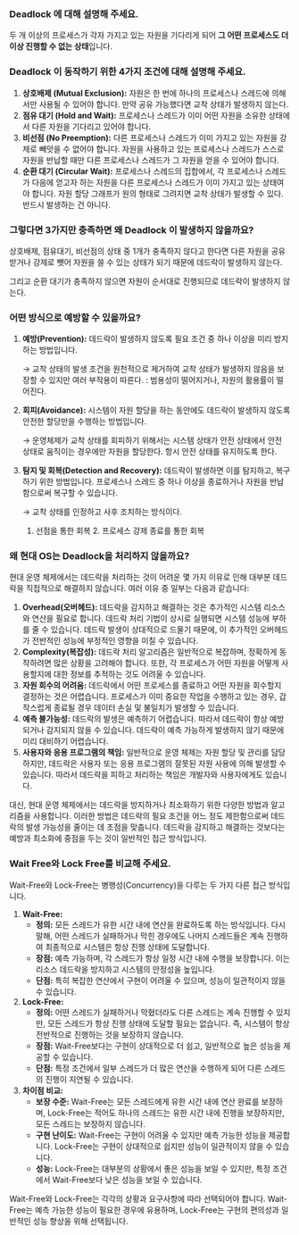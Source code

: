 ### **Deadlock 에 대해 설명해 주세요.**

두 개 이상의 프로세스가 각자 가지고 있는 자원을 기다리게 되어 **그 어떤 프로세스도 더 이상 진행할 수 없는 상태**입니다. 

### Deadlock 이 동작하기 위한 4가지 조건에 대해 설명해 주세요.

1. **상호배제 (Mutual Exclusion):** 자원은 한 번에 하나의 프로세스나 스레드에 의해서만 사용될 수 있어야 합니다. 만약 공유 가능했다면 교착 상태가 발생하지 않는다.
2. **점유 대기 (Hold and Wait):** 프로세스나 스레드가 이미 어떤 자원을 소유한 상태에서 다른 자원을 기다리고 있어야 합니다.
3. **비선점 (No Preemption):** 다른 프로세스나 스레드가 이미 가지고 있는 자원을 강제로 빼앗을 수 없어야 합니다. 자원을 사용하고 있는 프로세스나 스레드가 스스로 자원을 반납할 때만 다른 프로세스나 스레드가 그 자원을 얻을 수 있어야 합니다.
4. **순환 대기 (Circular Wait):** 프로세스나 스레드의 집합에서, 각 프로세스나 스레드가 다음에 얻고자 하는 자원을 다른 프로세스나 스레드가 이미 가지고 있는 상태여야 합니다.
자원 할당 그래프가 원의 형태로 그려지면 교착 상태가 발생할 수 있다. 반드시 발생하는 건 아니다. 

### 그렇다면 3가지만 충족하면 왜 Deadlock 이 발생하지 않을까요?

상호배제, 점유대기, 비선점의 상태 중 1개가 충족하지 않다고 한다면 다른 자원을 공유 받거나 강제로 뺏어 자원을 쓸 수 있는 상태가 되기 때문에 데드락이 발생하지 않는다.

그리고 순환 대기가 충족하지 않으면 자원이 순서대로 진행되므로 데드락이 발생하지 않는다. 

### 어떤 방식으로 예방할 수 있을까요?

1. **예방(Prevention):** 데드락이 발생하지 않도록 필요 조건 중 하나 이상을 미리 방지하는 방법입니다.
    
    → 교착 상태의 발생 조건을 원천적으로 제거하여 교착 상태가 발생하지 않음을 보장할 수 있지만 여러 부작용이 따른다. : 범용성이 떨어지거나, 자원의 활용률이 떨어진다. 
    
2. **회피(Avoidance):** 시스템이 자원 할당을 하는 동안에도 데드락이 발생하지 않도록 안전한 할당만을 수행하는 방법입니다.
    
    → 운영체제가 교착 상태를 회피하기 위해서는 시스템 상태가 안전 상태에서 안전 상태로 움직이는 경우에만 자원을 할당한다. 항시 안전 상태를 유지하도록 한다. 
    
3. **탐지 및 회복(Detection and Recovery):** 데드락이 발생하면 이를 탐지하고, 복구하기 위한 방법입니다. 프로세스나 스레드 중 하나 이상을 종료하거나 자원을 반납함으로써 복구할 수 있습니다.
    
    → 교착 상태를 인정하고 사후 조치하는 방식이다. 
    
    1. 선점을 통한 회복 2. 프로세스 강제 종료를 통한 회복 

### 왜 현대 OS는 Deadlock을 처리하지 않을까요?

현대 운영 체제에서는 데드락을 처리하는 것이 어려운 몇 가지 이유로 인해 대부분 데드락을 직접적으로 해결하지 않습니다. 여러 이유 중 일부는 다음과 같습니다:

1. **Overhead(오버헤드):** 데드락을 감지하고 해결하는 것은 추가적인 시스템 리소스와 연산을 필요로 합니다. 데드락 처리 기법이 상시로 실행되면 시스템 성능에 부하를 줄 수 있습니다. 데드락 발생이 상대적으로 드물기 때문에, 이 추가적인 오버헤드가 전반적인 성능에 부정적인 영향을 미칠 수 있습니다.
2. **Complexity(복잡성):** 데드락 처리 알고리즘은 일반적으로 복잡하며, 정확하게 동작하려면 많은 상황을 고려해야 합니다. 또한, 각 프로세스가 어떤 자원을 어떻게 사용할지에 대한 정보를 추적하는 것도 어려울 수 있습니다.
3. **자원 회수의 어려움:** 데드락에서 어떤 프로세스를 종료하고 어떤 자원을 회수할지 결정하는 것은 어렵습니다. 프로세스가 이미 중요한 작업을 수행하고 있는 경우, 갑작스럽게 종료될 경우 데이터 손실 및 불일치가 발생할 수 있습니다.
4. **예측 불가능성:** 데드락의 발생은 예측하기 어렵습니다. 따라서 데드락이 항상 예방되거나 감지되지 않을 수 있습니다. 데드락이 예측 가능하게 발생하지 않기 때문에 미리 대비하기 어렵습니다.
5. **사용자와 응용 프로그램의 책임:** 일반적으로 운영 체제는 자원 할당 및 관리를 담당하지만, 데드락은 사용자 또는 응용 프로그램의 잘못된 자원 사용에 의해 발생할 수 있습니다. 따라서 데드락을 피하고 처리하는 책임은 개발자와 사용자에게도 있습니다.

대신, 현대 운영 체제에서는 데드락을 방지하거나 최소화하기 위한 다양한 방법과 알고리즘을 사용합니다. 이러한 방법은 데드락의 필요 조건을 어느 정도 제한함으로써 데드락의 발생 가능성을 줄이는 데 초점을 맞춥니다. 데드락을 감지하고 해결하는 것보다는 예방과 최소화에 중점을 두는 것이 일반적인 접근 방식입니다.

### Wait Free와 Lock Free를 비교해 주세요.

Wait-Free와 Lock-Free는 병행성(Concurrency)을 다루는 두 가지 다른 접근 방식입니다.

1. **Wait-Free:**
    - **정의:** 모든 스레드가 유한 시간 내에 연산을 완료하도록 하는 방식입니다. 다시 말해, 어떤 스레드가 실패하거나 막힌 경우에도 나머지 스레드들은 계속 진행하여 최종적으로 시스템은 항상 진행 상태에 도달합니다.
    - **장점:** 예측 가능하며, 각 스레드가 항상 일정 시간 내에 수행을 보장합니다. 이는 리소스 데드락을 방지하고 시스템의 안정성을 높입니다.
    - **단점:** 특히 복잡한 연산에서 구현이 어려울 수 있으며, 성능이 일관적이지 않을 수 있습니다.
2. **Lock-Free:**
    - **정의:** 어떤 스레드가 실패하거나 막혔더라도 다른 스레드는 계속 진행할 수 있지만, 모든 스레드가 항상 진행 상태에 도달할 필요는 없습니다. 즉, 시스템이 항상 전반적으로 진행하는 것을 보장하지 않습니다.
    - **장점:** Wait-Free보다는 구현이 상대적으로 더 쉽고, 일반적으로 높은 성능을 제공할 수 있습니다.
    - **단점:** 특정 조건에서 일부 스레드가 더 많은 연산을 수행하게 되어 다른 스레드의 진행이 지연될 수 있습니다.
3. **차이점 비교:**
    - **보장 수준:** Wait-Free는 모든 스레드에게 유한 시간 내에 연산 완료를 보장하며, Lock-Free는 적어도 하나의 스레드는 유한 시간 내에 진행을 보장하지만, 모든 스레드는 보장하지 않습니다.
    - **구현 난이도:** Wait-Free는 구현이 어려울 수 있지만 예측 가능한 성능을 제공합니다. Lock-Free는 구현이 상대적으로 쉽지만 성능이 일관적이지 않을 수 있습니다.
    - **성능:** Lock-Free는 대부분의 상황에서 좋은 성능을 보일 수 있지만, 특정 조건에서 Wait-Free보다 낮은 성능을 보일 수 있습니다.

Wait-Free와 Lock-Free는 각각의 상황과 요구사항에 따라 선택되어야 합니다. Wait-Free는 예측 가능한 성능이 필요한 경우에 유용하며, Lock-Free는 구현의 편의성과 일반적인 성능 향상을 위해 선택됩니다.

